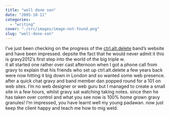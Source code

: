 ```yaml
---
title: "well done son"
date: "2005-10-11"
categories: 
  - "writing"
cover: "./src/images/image-not-found.png"
slug: "well-done-son"
---
```


I’ve just been checking on the progress of the [ctrl.alt.delete](http://www.ctrl-alt-delete-music.co.uk/) band’s website and have been impressed. depsite the fact that he would never admit it this is gravy2012’s first step into the world of the big triple w.  
it all started one rather over cast afternoon when I got a phone call from gravy to explain that his friends who set up ctrl.alt.delete a few years back were now hitting it big down in London and so wanted some web presence. after a quick chat gravy and band member dan popped round for a 101 on web sites. I’m no web designer or web guru but I managed to create a small site in a few hours, whilst gravy sat watching taking notes. since then he has taken over control and what you see now is 100% home grown gravy granules! I’m impressed, you have learnt well my young padawan. now just keep the client happy and teach me how to mig weld.
